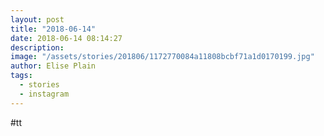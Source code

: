 ```yaml
---
layout: post
title: "2018-06-14"
date: 2018-06-14 08:14:27
description: 
image: "/assets/stories/201806/1172770084a11808bcbf71a1d0170199.jpg"
author: Elise Plain
tags: 
  - stories
  - instagram
---
```


#tt
<p></p>
